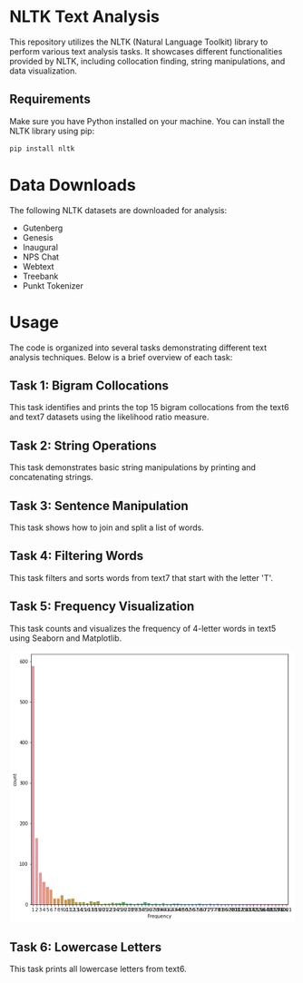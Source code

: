 # NLTK Text Analysis

This repository utilizes the NLTK (Natural Language Toolkit) library to perform various text analysis tasks. It showcases different functionalities provided by NLTK, including collocation finding, string manipulations, and data visualization.

## Requirements

Make sure you have Python installed on your machine. You can install the NLTK library using pip:

```bash
pip install nltk
```

# Data Downloads

The following NLTK datasets are downloaded for analysis:

- Gutenberg
- Genesis
- Inaugural
- NPS Chat
- Webtext
- Treebank
- Punkt Tokenizer

# Usage

The code is organized into several tasks demonstrating different text analysis techniques. Below is a brief overview of each task:

## Task 1: Bigram Collocations
This task identifies and prints the top 15 bigram collocations from the text6 and text7 datasets using the likelihood ratio measure.

## Task 2: String Operations
This task demonstrates basic string manipulations by printing and concatenating strings.

## Task 3: Sentence Manipulation
This task shows how to join and split a list of words.

## Task 4: Filtering Words
This task filters and sorts words from text7 that start with the letter 'T'.

## Task 5: Frequency Visualization
This task counts and visualizes the frequency of 4-letter words in text5 using Seaborn and Matplotlib.

![Frequency Visualization](https://github.com/ShwethaAjay/NLP_MiniProjects/blob/main/NLTK%20Text%20Analysis/NLP01.png)

## Task 6: Lowercase Letters
This task prints all lowercase letters from text6.
